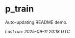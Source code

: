 # p_train

Auto-updating README demo.

<!--START_SECTION:status-->
_Last run: 2025-09-11 20:18 UTC_
<!--END_SECTION:status-->




































































































































































































































































































































































































































































































































